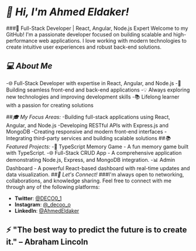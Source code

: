 # *👋 Hi, I'm Ahmed Eldaker!*
###🚀 Full-Stack Developer | React, Angular, Node.js Expert
Welcome to my GitHub! I'm a passionate developer focused on building scalable and high-performance web applications. I love working with modern technologies to create intuitive user experiences and robust back-end solutions.

## *💻 About Me*
-🌐 Full-Stack Developer with expertise in React, Angular, and Node.js
-🔧 Building seamless front-end and back-end applications
-💡 Always exploring new technologies and improving development skills
-📚 Lifelong learner with a passion for creating solutions

##*🎓 My Focus Areas:*
-Building full-stack applications using React, Angular, and Node.js
-Developing RESTful APIs with Express.js and MongoDB
-Creating responsive and modern front-end interfaces
-Integrating third-party services and building scalable solutions
##*📚 Featured Projects:*
-🧩 TypeScript Memory Game - A fun memory game built with TypeScript.
-🌐 Full-Stack CRUD App - A comprehensive application demonstrating Node.js, Express, and MongoDB integration.
-📊 Admin Dashboard - A powerful React-based dashboard with real-time updates and data visualization.
##*🚀 Let's Connect!*
###I'm always open to networking, collaborations, and knowledge sharing. Feel free to connect with me through any of the following platforms:
- **Twitter**: [@DECO0_1](https://twitter.com/DECO0_1)  
- **Instagram**: [@_decoo_o](https://instagram.com/_decoo_o)  
- **LinkedIn**: [@AhmedEldaker](https://instagram.com/ahmed-el-daker-7aa488177)

## **⚡ "The best way to predict the future is to create it." – Abraham Lincoln**

